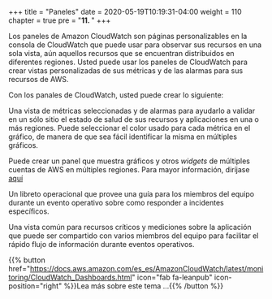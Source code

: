 +++
title = "Paneles"
date = 2020-05-19T10:19:31-04:00
weight = 110
chapter = true
pre = "<b>11. </b>"
+++

Los paneles de Amazon CloudWatch son páginas personalizables en la consola de  CloudWatch que puede usar para observar sus recursos en una sola vista, aún aquellos recursos que se encuentran distribuidos en diferentes regiones. Usted puede usar los paneles de CloudWatch para crear vistas personalizadas de sus métricas y de las alarmas para sus recursos de AWS.

Con los panales de CloudWatch, usted puede crear lo siguiente:

Una vista de métricas seleccionadas y de alarmas para ayudarlo a validar en un sólo sitio el estado de salud de sus recursos y aplicaciones en una o más regiones. Puede seleccionar el color usado para cada métrica en el gráfico, de manera de que sea fácil identificar la misma en múltiples gráficos.

Puede crear un panel que muestra gráficos y otros *widgets* de múltiples cuentas de AWS en múltiples regiones. Para mayor información, diríjase [aquí](https://docs.aws.amazon.com/es_es/AmazonCloudWatch/latest/monitoring/cloudwatch_xaxr_dashboard.html)

Un libreto operacional que provee una guía para los miembros del equipo durante un evento operativo sobre como responder a incidentes específicos.

Una vista común para recursos críticos y mediciones sobre la aplicación que puede ser compartido con varios miembros del equipo para facilitar el rápido flujo de información durante eventos operativos.

{{% button href="https://docs.aws.amazon.com/es_es/AmazonCloudWatch/latest/monitoring/CloudWatch_Dashboards.html" icon="fab fa-leanpub" icon-position="right" %}}Lea más sobre este tema ...{{% /button %}}
